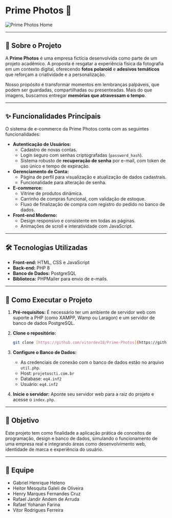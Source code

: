 # Prime Photos 📸

![Prime Photos Home](https://imgur.com/a/mHgbztr) 

---

## 📄 Sobre o Projeto

A **Prime Photos** é uma empresa fictícia desenvolvida como parte de um projeto acadêmico. A proposta é resgatar a experiência física da fotografia em um contexto digital, oferecendo **fotos polaroid** e **adesivos temáticos** que reforçam a criatividade e a personalização.

Nosso propósito é transformar momentos em lembranças palpáveis, que podem ser guardadas, compartilhadas ou presenteadas. Mais do que imagens, buscamos entregar **memórias que atravessam o tempo**.

---

## ✨ Funcionalidades Principais

O sistema de e-commerce da Prime Photos conta com as seguintes funcionalidades:

* **Autenticação de Usuários:**
    * Cadastro de novas contas.
    * Login seguro com senhas criptografadas (`password_hash`).
    * Sistema robusto de **recuperação de senha** por e-mail, com token de uso único e tempo de expiração.
* **Gerenciamento de Conta:**
    * Página de perfil para visualização e atualização de dados cadastrais.
    * Funcionalidade para alteração de senha.
* **E-commerce:**
    * Vitrine de produtos dinâmica.
    * Carrinho de compras funcional, com validação de estoque.
    * Fluxo de finalização de compra com registro do pedido no banco de dados.
* **Front-end Moderno:**
    * Design responsivo e consistente em todas as páginas.
    * Animações de scroll e interatividade com JavaScript.

---

## 🛠️ Tecnologias Utilizadas

* **Front-end:** HTML, CSS e JavaScript
* **Back-end:** PHP 8
* **Banco de Dados:** PostgreSQL
* **Biblioteca:** PHPMailer para envio de e-mails.

---

## 🚀 Como Executar o Projeto

1.  **Pré-requisitos:** É necessário ter um ambiente de servidor web com suporte a PHP (como XAMPP, Wamp ou Laragon) e um servidor de banco de dados PostgreSQL.

2.  **Clone o repositório:**
    ```bash
    git clone [https://github.com/vitordev18/Prime-Photos](https://github.com/vitordev18/Prime-Photos)
    ```

3.  **Configure o Banco de Dados:**
    * As credenciais de conexão com o banco de dados estão no arquivo `util.php`.
    * Host: `projetoscti.com.br`
    * Database: `eq4.inf2`
    * Usuário: `eq4.inf2`

4.  **Inicie o servidor:** Aponte seu servidor web para a raiz do projeto e acesse o `index.php`.

---

## 🎯 Objetivo

Este projeto tem como finalidade a aplicação prática de conceitos de programação, design e banco de dados, simulando o funcionamento de uma empresa real e integrando áreas como desenvolvimento web, identidade de marca e experiência do usuário.

---

## 👥 Equipe

* Gabriel Henrique Heleno
* Heitor Mesquita Galeli de Oliveira
* Henry Marques Fernandes Cruz
* Rafael Jandir Andem de Arruda
* Rafael Yohanan Farina
* Vitor Rodrigues Ferreira